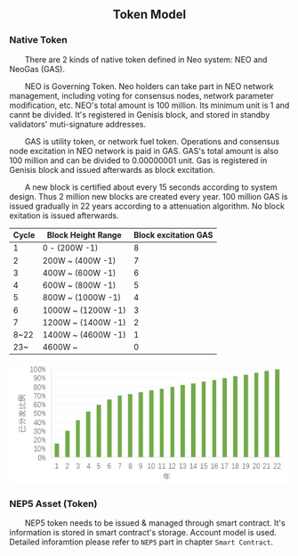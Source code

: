 ﻿<center><h2>Token Model</h2></center>

### **Native Token**

&emsp;&emsp;There are 2 kinds of native token defined in Neo system: NEO and NeoGas (GAS).

&emsp;&emsp;NEO is Governing Token. Neo holders can take part in NEO network management, including voting for consensus nodes, network parameter modification, etc. NEO's total amount is 100 million. Its minimum unit is 1 and cannt be divided. It's registered in Genisis block, and stored in standby validators' muti-signature addresses.

&emsp;&emsp;GAS is utility token, or network fuel token. Operations and consensus node excitation in NEO network is paid in GAS. GAS's total amount is also 100 million and can be divided to 0.00000001 unit. Gas is registered in Genisis block and issued afterwards as block excitation.

&emsp;&emsp;A new block is certified about every 15 seconds according to system design. Thus 2 million new blocks are created every year. 100 million GAS is issued gradually in 22 years according to a attenuation algorithm. No block exitation is issued afterwards.


| Cycle |  Block Height Range | Block excitation GAS  |
|-----|-------------     |---------------|
| 1   |0 - (200W -1)     |    8          |
| 2   |200W ~ (400W -1)  |    7          |
| 3   |400W ~ (600W -1)  |    6          |
| 4   |600W ~ (800W -1)  |    5          |
| 5   |800W ~ (1000W -1) |    4          |
| 6   |1000W ~ (1200W -1)|    3          |
| 7   |1200W ~ (1400W -1)|    2          |
|8~22 |1400W ~ (4600W -1)|    1          |
|23~  |4600W ~           |    0          |


[![gas distribution](../../images/blockchain/gas-distribution.jpg)](../../images/blockchain/gas-distribution.jpg)

### **NEP5 Asset (Token)**

&emsp;&emsp;NEP5 token needs to be issued & managed through smart contract. It's information is stored in smart contract's storage. Account model is used. Detailed inforamtion please refer to `NEP5` part in chapter `Smart Contract`.